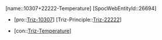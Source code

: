 ﻿---
type: TrizContradiction
aliases:
- 10307+22222-Temperature
license: CC BY-SA 4.0
copyright: https://github.com/SpocWeb
IsDeleted: false
IsReadOnly: false
Confidential: public
tags: 
- Triz/Contradiction
---
[name::10307+22222-Temperature]
[SpocWebEntityId::26694]
+ [pro::[Triz-10307](Triz-10307)]
[Triz-Principle::[Triz-22222](Triz-22222)]
- [con::[Triz-Temperature](tech/Triz/Parameter/Triz-Temperature.md)]

